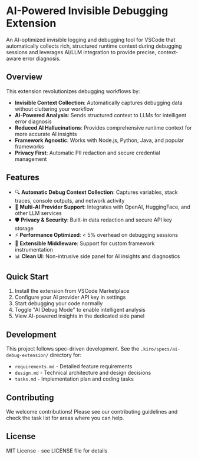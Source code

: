 # AI-Powered Invisible Debugging Extension

An AI-optimized invisible logging and debugging tool for VSCode that automatically collects rich, structured runtime context during debugging sessions and leverages AI/LLM integration to provide precise, context-aware error diagnosis.

## Overview

This extension revolutionizes debugging workflows by:
- **Invisible Context Collection**: Automatically captures debugging data without cluttering your workflow
- **AI-Powered Analysis**: Sends structured context to LLMs for intelligent error diagnosis
- **Reduced AI Hallucinations**: Provides comprehensive runtime context for more accurate AI insights
- **Framework Agnostic**: Works with Node.js, Python, Java, and popular frameworks
- **Privacy First**: Automatic PII redaction and secure credential management

## Features

- 🔍 **Automatic Debug Context Collection**: Captures variables, stack traces, console outputs, and network activity
- 🤖 **Multi-AI Provider Support**: Integrates with OpenAI, HuggingFace, and other LLM services
- 🛡️ **Privacy & Security**: Built-in data redaction and secure API key storage
- ⚡ **Performance Optimized**: < 5% overhead on debugging sessions
- 🔧 **Extensible Middleware**: Support for custom framework instrumentation
- 📊 **Clean UI**: Non-intrusive side panel for AI insights and diagnostics

## Quick Start

1. Install the extension from VSCode Marketplace
2. Configure your AI provider API key in settings
3. Start debugging your code normally
4. Toggle "AI Debug Mode" to enable intelligent analysis
5. View AI-powered insights in the dedicated side panel

## Development

This project follows spec-driven development. See the `.kiro/specs/ai-debug-extension/` directory for:
- `requirements.md` - Detailed feature requirements
- `design.md` - Technical architecture and design decisions  
- `tasks.md` - Implementation plan and coding tasks

## Contributing

We welcome contributions! Please see our contributing guidelines and check the task list for areas where you can help.

## License

MIT License - see LICENSE file for details